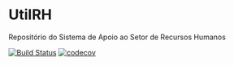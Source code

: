 # UtilRH
Repositório do Sistema de Apoio ao Setor de Recursos Humanos


[![Build Status](https://travis-ci.com/gbianka/utilrh.svg?token=stjpViswVn4YxNPH1D9S&branch=main)](https://travis-ci.com/gbianka/utilrh)
[![codecov](https://codecov.io/gh/gbianka/utilrh/branch/main/graph/badge.svg?token=NPGK81CK1S)](https://codecov.io/gh/gbianka/utilrh)

